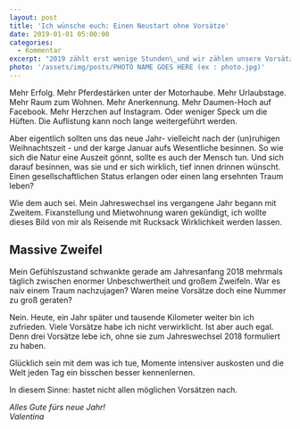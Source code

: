 ```yaml
---
layout: post
title: 'Ich wünsche euch: Einen Neustart ohne Vorsätze'
date: 2019-01-01 05:00:00
categories:
  - Kommentar
excerpt: "2019 zählt erst wenige Stunden\_und wir zählen unsere Vorsätze. Neues Jahr. Neues Glück. Neue Chancen. Wir wollen immer mehr. In Ausnahmefällen weniger."
photo: '/assets/img/posts/PHOTO NAME GOES HERE (ex : photo.jpg)'
---
```


Mehr Erfolg. Mehr Pferdest&auml;rken unter der Motorhaube. Mehr Urlaubstage. Mehr Raum zum Wohnen. Mehr Anerkennung. Mehr Daumen-Hoch auf Facebook. Mehr Herzchen auf Instagram. Oder weniger Speck um die H&uuml;ften. Die Auflistung kann noch lange weitergef&uuml;hrt werden.&nbsp;

Aber eigentlich sollten uns das neue Jahr- vielleicht nach der (un)ruhigen Weihnachtszeit - und der karge Januar aufs Wesentliche besinnen. So wie sich die Natur eine Auszeit g&ouml;nnt, sollte es auch der Mensch tun. Und sich darauf besinnen, was sie und er sich wirklich, tief innen drinnen w&uuml;nscht. Einen gesellschaftlichen Status erlangen oder einen lang ersehnten Traum leben?

Wie dem auch sei. Mein Jahreswechsel ins vergangene Jahr begann mit Zweitem. Fixanstellung und Mietwohnung waren gek&uuml;ndigt, ich wollte dieses Bild von mir als Reisende mit Rucksack Wirklichkeit werden lassen.&nbsp;

## Massive Zweifel

Mein Gef&uuml;hlszustand schwankte gerade am Jahresanfang 2018 mehrmals t&auml;glich zwischen enormer Unbeschwertheit und gro&szlig;em Zweifeln. War es naiv einem Traum nachzujagen? Waren meine Vors&auml;tze doch eine Nummer zu gro&szlig; geraten?

Nein. Heute, ein Jahr sp&auml;ter und tausende Kilometer weiter bin ich zufrieden. Viele Vors&auml;tze habe ich nicht verwirklicht. Ist aber auch egal. Denn drei Vors&auml;tze lebe ich, ohne sie zum Jahreswechsel 2018 formuliert zu haben.&nbsp;

Gl&uuml;cklich sein mit dem was ich tue, Momente intensiver auskosten und die Welt jeden Tag ein bisschen besser kennenlernen.

In diesem Sinne: hastet nicht allen m&ouml;glichen Vors&auml;tzen nach.&nbsp;

*Alles Gute f&uuml;rs neue Jahr!<br>Valentina*&nbsp;